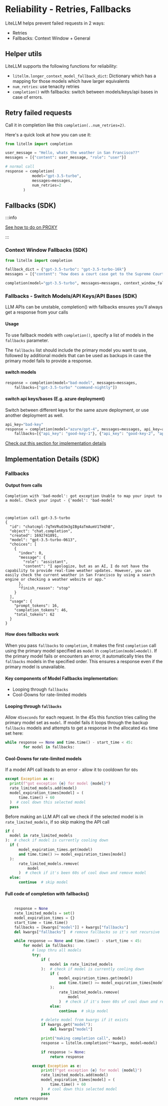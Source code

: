 # Reliability - Retries, Fallbacks

LiteLLM helps prevent failed requests in 2 ways: 
- Retries
- Fallbacks: Context Window + General

## Helper utils 
LiteLLM supports the following functions for reliability:
* `litellm.longer_context_model_fallback_dict`: Dictionary which has a mapping for those models which have larger equivalents  
* `num_retries`: use tenacity retries
* `completion()` with fallbacks: switch between models/keys/api bases in case of errors. 

## Retry failed requests

Call it in completion like this `completion(..num_retries=2)`.


Here's a quick look at how you can use it: 

```python 
from litellm import completion

user_message = "Hello, whats the weather in San Francisco??"
messages = [{"content": user_message, "role": "user"}]

# normal call 
response = completion(
            model="gpt-3.5-turbo",
            messages=messages,
            num_retries=2
        )
```

## Fallbacks (SDK)

:::info

[See how to do on PROXY](../proxy/reliability.md)

:::

### Context Window Fallbacks (SDK)
```python 
from litellm import completion

fallback_dict = {"gpt-3.5-turbo": "gpt-3.5-turbo-16k"}
messages = [{"content": "how does a court case get to the Supreme Court?" * 500, "role": "user"}]

completion(model="gpt-3.5-turbo", messages=messages, context_window_fallback_dict=ctx_window_fallback_dict)
```

### Fallbacks - Switch Models/API Keys/API Bases (SDK)

LLM APIs can be unstable, completion() with fallbacks ensures you'll always get a response from your calls

#### Usage 
To use fallback models with `completion()`, specify a list of models in the `fallbacks` parameter. 

The `fallbacks` list should include the primary model you want to use, followed by additional models that can be used as backups in case the primary model fails to provide a response.

#### switch models 
```python
response = completion(model="bad-model", messages=messages, 
    fallbacks=["gpt-3.5-turbo" "command-nightly"])
```

#### switch api keys/bases (E.g. azure deployment)
Switch between different keys for the same azure deployment, or use another deployment as well. 

```python
api_key="bad-key"
response = completion(model="azure/gpt-4", messages=messages, api_key=api_key,
    fallbacks=[{"api_key": "good-key-1"}, {"api_key": "good-key-2", "api_base": "good-api-base-2"}])
```

[Check out this section for implementation details](#fallbacks-1)

## Implementation Details (SDK)

### Fallbacks
#### Output from calls
```
Completion with 'bad-model': got exception Unable to map your input to a model. Check your input - {'model': 'bad-model'



completion call gpt-3.5-turbo
{
  "id": "chatcmpl-7qTmVRuO3m3gIBg4aTmAumV1TmQhB",
  "object": "chat.completion",
  "created": 1692741891,
  "model": "gpt-3.5-turbo-0613",
  "choices": [
    {
      "index": 0,
      "message": {
        "role": "assistant",
        "content": "I apologize, but as an AI, I do not have the capability to provide real-time weather updates. However, you can easily check the current weather in San Francisco by using a search engine or checking a weather website or app."
      },
      "finish_reason": "stop"
    }
  ],
  "usage": {
    "prompt_tokens": 16,
    "completion_tokens": 46,
    "total_tokens": 62
  }
}

```

#### How does fallbacks work

When you pass `fallbacks` to `completion`, it makes the first `completion` call using the primary model specified as `model` in `completion(model=model)`. If the primary model fails or encounters an error, it automatically tries the `fallbacks` models in the specified order. This ensures a response even if the primary model is unavailable.


#### Key components of Model Fallbacks implementation:
* Looping through `fallbacks`
* Cool-Downs for rate-limited models

#### Looping through `fallbacks`
Allow `45seconds` for each request. In the 45s this function tries calling the primary model set as `model`. If model fails it loops through the backup `fallbacks` models and attempts to get a response in the allocated `45s` time set here: 
```python
while response == None and time.time() - start_time < 45:
        for model in fallbacks:
```

#### Cool-Downs for rate-limited models
If a model API call leads to an error - allow it to cooldown for `60s`
```python
except Exception as e:
  print(f"got exception {e} for model {model}")
  rate_limited_models.add(model)
  model_expiration_times[model] = (
      time.time() + 60
  )  # cool down this selected model
  pass
```

Before making an LLM API call we check if the selected model is in `rate_limited_models`, if so skip making the API call
```python
if (
  model in rate_limited_models
):  # check if model is currently cooling down
  if (
      model_expiration_times.get(model)
      and time.time() >= model_expiration_times[model]
  ):
      rate_limited_models.remove(
          model
      )  # check if it's been 60s of cool down and remove model
  else:
      continue  # skip model

```

#### Full code of completion with fallbacks()
```python

    response = None
    rate_limited_models = set()
    model_expiration_times = {}
    start_time = time.time()
    fallbacks = [kwargs["model"]] + kwargs["fallbacks"]
    del kwargs["fallbacks"]  # remove fallbacks so it's not recursive

    while response == None and time.time() - start_time < 45:
        for model in fallbacks:
            # loop thru all models
            try:
                if (
                    model in rate_limited_models
                ):  # check if model is currently cooling down
                    if (
                        model_expiration_times.get(model)
                        and time.time() >= model_expiration_times[model]
                    ):
                        rate_limited_models.remove(
                            model
                        )  # check if it's been 60s of cool down and remove model
                    else:
                        continue  # skip model

                # delete model from kwargs if it exists
                if kwargs.get("model"):
                    del kwargs["model"]

                print("making completion call", model)
                response = litellm.completion(**kwargs, model=model)

                if response != None:
                    return response

            except Exception as e:
                print(f"got exception {e} for model {model}")
                rate_limited_models.add(model)
                model_expiration_times[model] = (
                    time.time() + 60
                )  # cool down this selected model
                pass
    return response
```
